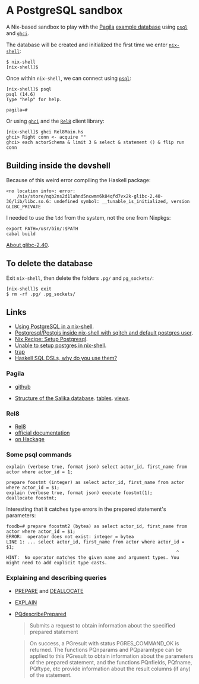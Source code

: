 # A PostgreSQL sandbox


A Nix-based sandbox to play with the [Pagila](https://github.com/devrimgunduz/pagila) [example database](https://dev.mysql.com/doc/sakila/en/sakila-structure.html) using [`psql`](https://www.postgresql.org/docs/current/app-psql.html) and [`ghci`](https://downloads.haskell.org/ghc/latest/docs/users_guide/ghci.html).

The database will be created and initialized the first time we enter [`nix-shell`](https://nixos.org/manual/nix/stable/command-ref/nix-shell.html):

    $ nix-shell
    [nix-shell]$

Once within `nix-shell`, we can connect using [`psql`](https://www.postgresql.org/docs/current/app-psql.html):

    [nix-shell]$ psql
    psql (14.6)
    Type "help" for help.

    pagila=#

Or using [`ghci`](https://downloads.haskell.org/ghc/latest/docs/users_guide/ghci.html) and the [`Rel8`](https://hackage.haskell.org/package/rel8) client library:

    [nix-shell]$ ghci Rel8Main.hs
    ghci> Right conn <- acquire ""
    ghci> each actorSchema & limit 3 & select & statement () & flip run conn


## Building inside the devshell

Because of this weird error compiling the Haskell package:

```
<no location info>: error:
    /nix/store/nqb2ns2d1lahnd5ncwmn6k84qfd7vx2k-glibc-2.40-36/lib/libc.so.6: undefined symbol: __tunable_is_initialized, version GLIBC_PRIVATE
```

I needed to use the `ldd` from the system, not the one from Nixpkgs:

```
export PATH=/usr/bin/:$PATH
cabal build
```

[About glibc-2.40](https://www.phoronix.com/news/GNU-C-Library-Glibc-2.40).

## To delete the database

Exit `nix-shell`, then delete the folders `.pg/` and `pg_sockets/`: 

    [nix-shell]$ exit
    $ rm -rf .pg/ .pg_sockets/

## Links

- [Using PostgreSQL in a nix-shell](https://mgdm.net/weblog/postgresql-in-a-nix-shell/). 
- [Postgresql/Postgis inside nix-shell with sqitch and default postgres user](https://gist.github.com/gusmacaulay/9dc5793439750912458f3c6a8945de7d). 
- [Nix Recipe: Setup Postgresql](https://zeroes.dev/p/nix-recipe-for-postgresql/). 
- [Unable to setup postgres in nix-shell](https://discourse.nixos.org/t/unable-to-setup-postgres-in-nix-shell/14813/2). 
- [trap](https://www.ludovicocaldara.net/dba/bash-tips-7-cleanup-on-exit/)
- [Haskell SQL DSLs, why do you use them?](https://www.reddit.com/r/haskell/comments/1ezj3il/haskell_sql_dsls_why_do_you_use_them/)

### Pagila

- [github](https://github.com/devrimgunduz/pagila)

- [Structure of the Salika database](https://dev.mysql.com/doc/sakila/en/sakila-structure.html). [tables](https://dev.mysql.com/doc/sakila/en/sakila-structure-tables.html). [views](https://dev.mysql.com/doc/sakila/en/sakila-structure-views.html).

### Rel8

- [Rel8](https://github.com/circuithub/rel8)
- [official documentation](https://rel8.readthedocs.io/en/latest/)
- [on Hackage](https://hackage.haskell.org/package/rel8)

### Some psql commands

    explain (verbose true, format json) select actor_id, first_name from actor where actor_id = 1;
    
    prepare foostmt (integer) as select actor_id, first_name from actor where actor_id = $1;
    explain (verbose true, format json) execute foostmt(1);
    deallocate foostmt;
    
Interesting that it catches type errors in the prepared statement's parameters:

    foodb=# prepare foostmt2 (bytea) as select actor_id, first_name from actor where actor_id = $1;
    ERROR:  operator does not exist: integer = bytea
    LINE 1: ... select actor_id, first_name from actor where actor_id = $1;
                                                                    ^
    HINT:  No operator matches the given name and argument types. You might need to add explicit type casts.
    
### Explaining and describing queries

- [PREPARE](https://www.postgresql.org/docs/current/sql-prepare.html) and [DEALLOCATE](https://www.postgresql.org/docs/current/sql-deallocate.html)

- [EXPLAIN](https://www.postgresql.org/docs/current/sql-explain.html)

- [PQdescribePrepared](https://www.postgresql.org/docs/9.5/libpq-exec.html#LIBPQ-EXEC-SELECT-INFO)

  > Submits a request to obtain information about the specified prepared statement

  > On success, a PGresult with status PGRES_COMMAND_OK is returned. The functions PQnparams and PQparamtype can be applied to this PGresult to obtain information about the parameters of the prepared statement, and the functions PQnfields, PQfname, PQftype, etc provide information about the result columns (if any) of the statement.